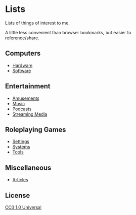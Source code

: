 # Lists

Lists of things of interest to me.

A little less convenient than browser bookmarks, but easier to reference/share.

## Computers

- [Hardware](computers/hardware.md)
- [Software](computers/software.md)

## Entertainment

- [Amusements](entertainment/amusements.md)
- [Music](entertainment/music.md)
- [Podcasts](entertainment/podcasts.md)
- [Streaming Media](entertainment/streaming.md)

## Roleplaying Games

- [Settings](rpg/settings.md)
- [Systems](rpg/systems.md)
- [Tools](rpg/tools.md)

## Miscellaneous

- [Articles](miscellaneous/articles.md)

## License

[CC0 1.0 Universal](LICENSE)
